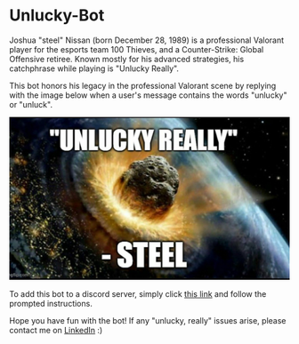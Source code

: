 # Unlucky-Bot

Joshua "steel" Nissan (born December 28, 1989) is a professional Valorant player for the esports team 100 Thieves, and a Counter-Strike: Global Offensive retiree. Known mostly for his advanced strategies, his catchphrase while playing is "Unlucky Really".

This bot honors his legacy in the professional Valorant scene by replying with the image below when a user's message contains the words "unlucky" or "unluck".

![Image](https://github.com/quinnha/Unlucky-Bot/blob/main/unlucky_steel.jpg) 

To add this bot to a discord server, simply click [this link](https://discord.com/oauth2/authorize?client_id=819583380491599932&permissions=0&scope=bot) and follow the prompted instructions.


Hope you have fun with the bot!
If any "unlucky, really" issues arise, please contact me on [LinkedIn](https://www.linkedin.com/in/quinn-ha/) :)
